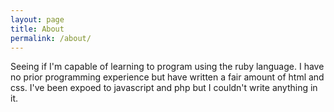 ```yaml
---
layout: page
title: About
permalink: /about/
---
```


Seeing if I'm capable of learning to program using the ruby language. I have no prior programming experience but have written a fair amount of html and css. I've been expoed to javascript and php but I couldn't write anything in it. 

